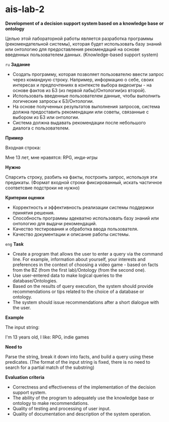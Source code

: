 # ais-lab-2
**Development of a decision support system based on a knowledge base or ontology**

Целью этой лабораторной работы является разработка программы (рекомендательной системы), которая будет использовать базу знаний или онтологию для предоставления рекомендаций на основе введенных пользователем данных. (Knowledge-based support system)


`ru` **Задание**

- Создать программу, которая позволяет пользователю ввести запрос через командную строку. Например, информацию о себе, своих интересах и предпочтениях в контексте выбора видеоигры - на основе фактов из БЗ (из первой лабы)/Онтологии(из второй).
- Использовать введенные пользователем данные, чтобы выполнить логические запросы к  БЗ/Онтологии.
- На основе полученных результатов выполнения запросов, система должна предоставить рекомендации или советы, связанные с выбором из БЗ или онтологии.
- Система должна выдавать рекомендации после небольшого диалога с пользователем.

**Пример**

Входная строка:

Мне 13 лет, мне нравятся: RPG, инди-игры

**Нужно**

Спарсить строку, разбить на факты, построить запрос, используя эти предикаты. (Формат входной строки фиксированный, искать частичное соответсвие подстроки не нужно)

**Критерии оценки**

- Корректность и эффективность реализации системы поддержки принятия решения.
- Способность программы адекватно использовать базу знаний или онтологию для выдачи рекомендаций.
- Качество тестирования и обработка ввода пользователя.
- Качество документации и описание работы системы.

`eng` **Task**

- Create a program that allows the user to enter a query via the command line. For example, information about yourself, your interests and preferences in the context of choosing a video game - based on facts from the BZ (from the first lab)/Ontology (from the second one).
- Use user-entered data to make logical queries to the database/Ontologies.
- Based on the results of query execution, the system should provide recommendations or tips related to the choice of a database or ontology.
- The system should issue recommendations after a short dialogue with the user.

**Example**

The input string:

I'm 13 years old, I like: RPG, indie games

**Need to**

Parse the string, break it down into facts, and build a query using these predicates. (The format of the input string is fixed, there is no need to search for a partial match of the substring)

**Evaluation criteria**

- Correctness and effectiveness of the implementation of the decision support system.
- The ability of the program to adequately use the knowledge base or ontology to make recommendations.
- Quality of testing and processing of user input.
- Quality of documentation and description of the system operation.
